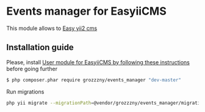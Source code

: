 Events manager for EasyiiCMS 
==============================

This module allows to [Easy yii2 cms](http://github.com/noumo/easyii) 

## Installation guide

Please, install [User module for EasyiiCMS by following these instructions](https://github.com/grozzzny/events_manager) before going further

```bash
$ php composer.phar require grozzzny/events_manager "dev-master"
```

Run migrations
```bash
php yii migrate --migrationPath=@vendor/grozzzny/events_manager/migrations
```
